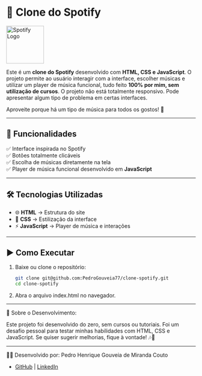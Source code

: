 # 🎵 Clone do Spotify  

<img src="https://upload.wikimedia.org/wikipedia/commons/8/84/Spotify_icon.svg" alt="Spotify Logo" width="100"/>

Este é um **clone do Spotify** desenvolvido com **HTML, CSS e JavaScript**. O projeto permite ao usuário interagir com a interface, escolher músicas e utilizar um player de música funcional, tudo feito **100% por mim, sem utilização de cursos**.
O projeto não está totalmente responsivo. Pode apresentar algum tipo de problema em certas interfaces. 

Aproveite porque há um tipo de música para todos os gostos! 🎵

---

## 🚀 Funcionalidades  

✅ Interface inspirada no Spotify  
✅ Botões totalmente clicáveis  
✅ Escolha de músicas diretamente na tela  
✅ Player de música funcional desenvolvido em **JavaScript**  

---

## 🛠 Tecnologias Utilizadas  

- 🌐 **HTML** → Estrutura do site  
- 🎨 **CSS** → Estilização da interface  
- ⚡ **JavaScript** → Player de música e interações  

---

## ▶️ Como Executar  

1. Baixe ou clone o repositório:  
   ```sh
   git clone git@github.com:PedroGouveia77/clone-spotify.git
   cd clone-spotify
   
2. Abra o arquivo index.html no navegador.

---

📌 Sobre o Desenvolvimento:

Este projeto foi desenvolvido do zero, sem cursos ou tutoriais. Foi um desafio pessoal para testar minhas habilidades com HTML, CSS e JavaScript.
Se quiser sugerir melhorias, fique à vontade! 🎶🚀

---
👨‍💻 Desenvolvido por: Pedro Henrique Gouveia de Miranda Couto
- [GitHub](https://github.com/PedroGouveia77) | [LinkedIn](https://www.linkedin.com/in/pedro-henrique-gouveia-590097257/)
